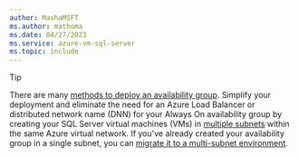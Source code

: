 ```yaml
---
author: MashaMSFT
ms.author: mathoma
ms.date: 04/27/2023
ms.service: azure-vm-sql-server
ms.topic: include
---
```

> [!TIP]
> There are many [methods to deploy an availability group](../virtual-machines/windows/availability-group-overview.md#deployment-options). Simplify your deployment and eliminate the need for an Azure Load Balancer or distributed network name (DNN) for your Always On availability group by creating your SQL Server virtual machines (VMs) in [multiple subnets](../virtual-machines/windows/availability-group-manually-configure-prerequisites-tutorial-multi-subnet.md) within the same Azure virtual network. If you've already created your availability group in a single subnet, you can [migrate it to a multi-subnet environment](../virtual-machines/windows/availability-group-manually-migrate-multi-subnet.md). 